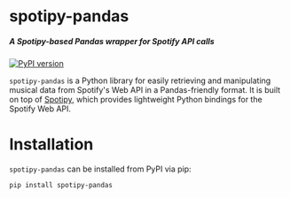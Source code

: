 # spotipy-pandas
##### A Spotipy-based Pandas wrapper for Spotify API calls

[![PyPI version](https://badge.fury.io/py/spotipy-pandas.svg)](https://badge.fury.io/py/spotipy-pandas)

`spotipy-pandas` is a Python library for easily retrieving and manipulating
musical data from Spotify's Web API in a Pandas-friendly format. It is built on
top of [Spotipy](https://github.com/spotipy-dev/spotipy), which provides
lightweight Python bindings for the Spotify Web API.

# Installation
`spotipy-pandas` can be installed from PyPI via pip:

```bash
pip install spotipy-pandas
```